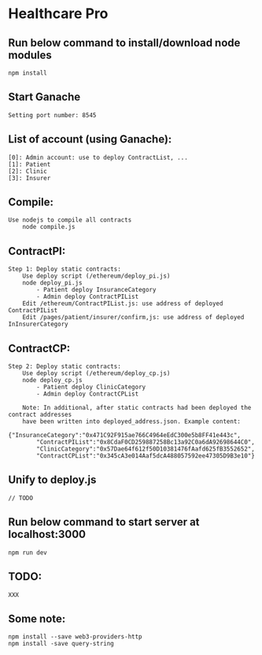 # Healthcare Pro

## Run below command to install/download node modules
	npm install
	
## Start Ganache
	Setting port number: 8545

## List of account (using Ganache):
	[0]: Admin account: use to deploy ContractList, ...
	[1]: Patient
	[2]: Clinic
	[3]: Insurer
	
## Compile:
	Use nodejs to compile all contracts
		node compile.js
	
## ContractPI:
	Step 1: Deploy static contracts:
		Use deploy script (/ethereum/deploy_pi.js)
		node deploy_pi.js
			- Patient deploy InsuranceCategory
			- Admin deploy ContractPIList
		Edit /ethereum/ContractPIList.js: use address of deployed ContractPIList
		Edit /pages/patient/insurer/confirm,js: use address of deployed InInsurerCategory
		
## ContractCP:
	Step 2: Deploy static contracts:
		Use deploy script (/ethereum/deploy_cp.js)
		node deploy_cp.js
			- Patient deploy ClinicCategory
			- Admin deploy ContractCPList
		
		Note: In additional, after static contracts had been deployed the contract addresses
		have been written into deployed_address.json. Example content:
			{"InsuranceCategory":"0x471C92F915ae766C4964eEdC300e5b8FF41e443c",
			"ContractPIList":"0x8CdaF0CD259887258Bc13a92C0a6dA92698644C0",
			"ClinicCategory":"0x57Dae64f612f50D10381476fAafd625fB3552652",
			"ContractCPList":"0x345cA3e014Aaf5dcA488057592ee47305D9B3e10"}

## Unify to deploy.js
	// TODO

## Run below command to start server at localhost:3000
	npm run dev
	
	
## TODO:
	XXX
## Some note:
	npm install --save web3-providers-http
	npm install -save query-string


